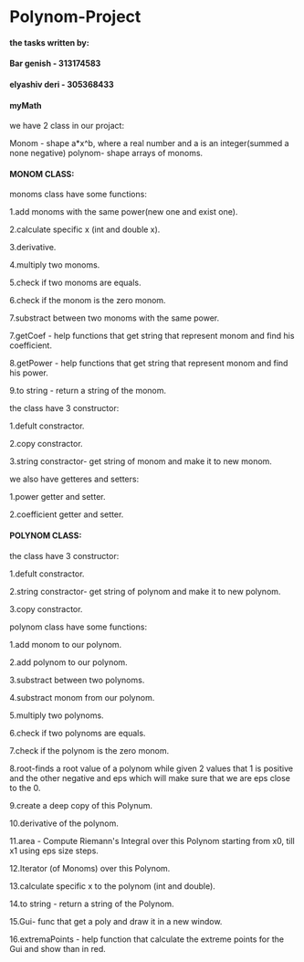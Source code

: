 # Polynom-Project
#### the tasks written by:
#### Bar genish - 313174583
#### elyashiv deri - 305368433
#### myMath
we have 2 class in our projact:

Monom - shape a*x^b, where a real number and a is an integer(summed a none negative)
polynom- shape arrays of monoms.

#### MONOM CLASS:


monoms class have some functions:

1.add monoms with the same power(new one and exist one).

2.calculate specific x (int and double x).

3.derivative.

4.multiply two monoms.

5.check if two monoms are equals.

6.check if the monom is the zero monom.

7.substract between two monoms with the same power.

7.getCoef - help functions that get string that represent monom and find his coefficient.

8.getPower - help functions that get string that represent monom and find his power.

9.to string - return a string of the monom.


the class have 3 constructor:

1.defult constractor.

2.copy constractor.

3.string constractor- get string of monom and make it to new monom.

we also have getteres and setters:

1.power getter and setter.

2.coefficient getter and setter.

#### POLYNOM CLASS:


the class have 3 constructor:

1.defult constractor.

2.string constractor- get string of polynom and make it to new polynom.

3.copy constractor.

polynom class have some functions:

1.add monom to our polynom.

2.add polynom to our polynom.

3.substract between two polynoms.

4.substract monom from our polynom.

5.multiply two polynoms.

6.check if two polynoms are equals.

7.check if the polynom is the zero monom.

8.root-finds a root value of a polynom while given 2 values that 1 is positive and the other negative and eps which will make sure that we are eps close to the 0.

9.create a deep copy of this Polynum.

10.derivative of the polynom.

11.area - Compute Riemann's Integral over this Polynom starting from x0, till x1 using eps size steps.

12.Iterator (of Monoms) over this Polynom.

13.calculate specific x to the polynom (int and double).

14.to string - return a string of the Polynom.

15.Gui- func that get a poly and draw it in a new window.

16.extremaPoints - help function that calculate the extreme points for the Gui and show than in red. 

